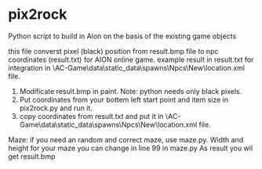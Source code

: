 # pix2rock
Python script to build in Aion on the basis of the existing game objects 

this file converst pixel (black) position from result.bmp file to npc coordinates (result.txt) for AION online game.
example result in result.txt
<spot h="85" z="119.1266" y="1546.7086" x="1613.4429"/>
for integration in \AC-Game\data\static_data\spawns\Npcs\New\location.xml file.

1. Modificate result.bmp in paint. Note: python needs only black pixels.
2. Put coordinates from your bottem left start point and item size in pix2rock.py and run it.
3. copy coordinates from result.txt and put it in \AC-Game\data\static_data\spawns\Npcs\New\location.xml file.

Maze:
if you need an random and correct maze, use maze.py.
Width and height for your maze you can change in line 99 in maze.py
As result you wil get result.bmp
